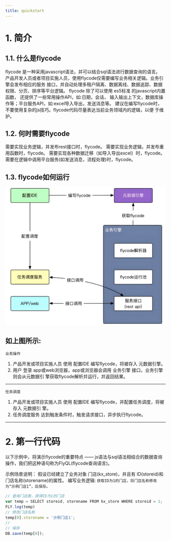 ```yaml
---
title: quickstart
---
```

# 1. 简介
## 1.1. 什么是flycode
flycode 是⼀种采⽤javascript语法，并可以结合sql语法进⾏数据查询的语⾔。
产品开发⼈员或者项⽬实施⼈员，使⽤flycode仅需要编写业务相关逻辑。业务引擎会发布相应的服务
接⼝，并⾃动处理多租户隔离、数据离线、数据追踪、数据权限、分⻚、排序等平台逻辑。
flycode 除了可以使⽤ es5标准 的javascript内置函数， 还提供了⼀些常⽤操作API，如:⽇期，会话，
输⼊输出上下⽂，数据库操作等；平台服务API，如:excel导⼊导出，发送消息等。
建议在编写flycode时，不要使⽤复杂的js技巧。flycode代码尽量表达当前业务领域内的逻辑，以便
于维护。
## 1.2. 何时需要flycode
需要实现业务逻辑，并发布rest接⼝时，flycode。
需要实现业务逻辑，并发布重⽤函数时，flycode。
需要实现各种数据迁移（如导⼊导出excel）时，flycode。
需要在逻辑中调⽤平台服务(如发送消息，流程处理)时，flycode。
## 1.3. flycode如何运⾏
![flycode如何运⾏](./img/flycode如何运⾏.png)

如上图所示:
---
`业务操作`
1. 产品开发或项⽬实施⼈员 使⽤ 配置IDE 编写flycode，将被存⼊ 元数据引擎。
2. ⽤户 登录 app或web浏览器，app或浏览器会调⽤ 业务引擎 接⼝，业务引擎则会从元数据引
擎获取flycode解析并运⾏，并返回结果。
---
`任务调度`
1. 产品开发或项⽬实施⼈员 使⽤ 配置IDE 编写flycode，并配置任务调度，将被存⼊ 元数据引
擎。
2. 任务调度服务 达到触发条件时，触发请求接⼝，异步执⾏flycode。
---

# 2. 第⼀⾏代码
以下示例中，将演示flycode的重要特点 —— js语法与sql语法相结合的数据查询操作，我们把这种语句称为FlyQL(flycode查询语⾔)。

示例场景说明：
假设已经建⽴了业务对象 ⻔店(kx_store)，并且有 ID(storeid)和 ⻔店名称(storename)的属性。
编写业务逻辑: `获取ID为1的⻔店，将⻔店名称修改为“示例⻔店1”，后保存。`

```js
// 查询⻔店表，获得ID为1的⻔店
var temp = SELECT storeid, storename FROM kx_store WHERE storeid = 1;
FLY.log(temp)
// 修改⻔店名称
temp[0].storename = '示例⻔店1';
//
// 保存
DB.save(temp[0]);
```

